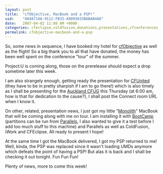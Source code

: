 ```yaml
---
layout: post
title:  "cfObjective, MacBook and a PSP!"
uid:	"8A9A716A-9112-FB35-A9093033B6BAB4A0"
date:   2007-04-02 11:08 AM +0000
categories: cfeclipse,coldfusion,donations,presentations,cfconferences
permalink: cfobjective-macbook-and-a-psp
---
```

So, some news in sequence, I have booked my hotel for <a href="http://www.cfobjective.com/">cfObjective</a> as well as the flight! So a big thank you to all that have donated, the money has been well spent on the conference "tour" of the summer.

Project:U is coming along, those on the prerelease should expect a drop sometime later this week.

I am also strangely enough, getting ready the presentation for <a href="http://www.cfunited.com/">CFUnited</a> (they have to be in pretty sharpish if I am to go there!) which is also timely as I shall be presenting for the <a href="http://www.cfug.co.nz/cfug/">Auckland CFUG</a> this Thursday (at 6:00 am, how is that for dedication to the cause?), I shall post the Connect room URL when I know it.

On other, related, presentation news, I just got my little "<a href="http://www.markdrew.co.uk/blog/index.cfm/2007/3/23/MacBook-naming-competition#c7FDC9DDB-1143-DB28-3A249A672E360791">Monolith</a>" MacBook that will be coming along with me on tour. I am installing it with <a href="http://www.apple.com/macosx/bootcamp/">BootCamp</a> (partitions can be run from <a href="http://www.parallels.com/">Parallels</a>, I also wanted to give it a test before I add too much stuff to this machine) and Parallels as well as ColdFusion, iWork and CFEclipse. All ready to present I hope!

At the same time I got the MacBook delivered, I got my PSP returned to me! Well, kinda, the PSP was replaced since it wasn't loading UMDs anymore which defeats the point of having a PSP! But alas it is back and I shall be checking it out tonight. Fun Fun Fun!

Plenty of news, more to come this week!